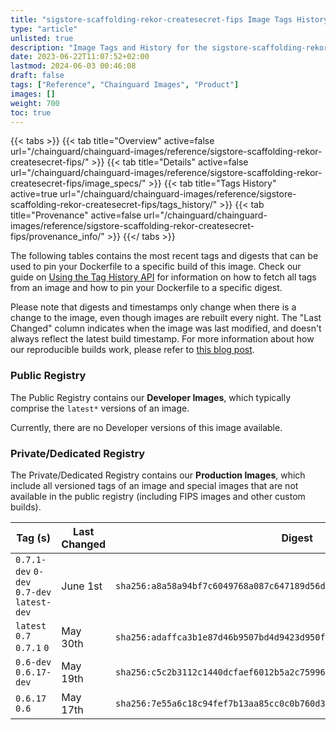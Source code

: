 ```yaml
---
title: "sigstore-scaffolding-rekor-createsecret-fips Image Tags History"
type: "article"
unlisted: true
description: "Image Tags and History for the sigstore-scaffolding-rekor-createsecret-fips Chainguard Image"
date: 2023-06-22T11:07:52+02:00
lastmod: 2024-06-03 00:46:08
draft: false
tags: ["Reference", "Chainguard Images", "Product"]
images: []
weight: 700
toc: true
---
```


{{< tabs >}}
{{< tab title="Overview" active=false url="/chainguard/chainguard-images/reference/sigstore-scaffolding-rekor-createsecret-fips/" >}}
{{< tab title="Details" active=false url="/chainguard/chainguard-images/reference/sigstore-scaffolding-rekor-createsecret-fips/image_specs/" >}}
{{< tab title="Tags History" active=true url="/chainguard/chainguard-images/reference/sigstore-scaffolding-rekor-createsecret-fips/tags_history/" >}}
{{< tab title="Provenance" active=false url="/chainguard/chainguard-images/reference/sigstore-scaffolding-rekor-createsecret-fips/provenance_info/" >}}
{{</ tabs >}}

The following tables contains the most recent tags and digests that can be used to pin your Dockerfile to a specific build of this image. Check our guide on [Using the Tag History API](/chainguard/chainguard-images/using-the-tag-history-api/) for information on how to fetch all tags from an image and how to pin your Dockerfile to a specific digest.

Please note that digests and timestamps only change when there is a change to the image, even though images are rebuilt every night. The "Last Changed" column indicates when the image was last modified, and doesn't always reflect the latest build timestamp. For more information about how our reproducible builds work, please refer to [this blog post](https://www.chainguard.dev/unchained/reproducing-chainguards-reproducible-image-builds).

### Public Registry
The Public Registry contains our **Developer Images**, which typically comprise the `latest*` versions of an image.

Currently, there are no Developer versions of this image available.

### Private/Dedicated Registry
The Private/Dedicated Registry contains our **Production Images**, which include all versioned tags of an image and special images that are not available in the public registry (including FIPS images and other custom builds).

| Tag (s)                                     | Last Changed | Digest                                                                    |
|---------------------------------------------|--------------|---------------------------------------------------------------------------|
|  `0.7.1-dev` `0-dev` `0.7-dev` `latest-dev` | June 1st     | `sha256:a8a58a94bf7c6049768a087c647189d56d824e2004d0dc0448a613ce0c1adeac` |
|  `latest` `0.7` `0.7.1` `0`                 | May 30th     | `sha256:adaffca3b1e87d46b9507bd4d9423d950f7f408466178c4758c42d95bd89df0a` |
|  `0.6-dev` `0.6.17-dev`                     | May 19th     | `sha256:c5c2b3112c1440dcfaef6012b5a2c7599645171f2e4bc1d71bfcf0fe53bc3bca` |
|  `0.6.17` `0.6`                             | May 17th     | `sha256:7e55a6c18c94fef7b13aa85cc0c0b760d335704d020859c3181450fdbfc38377` |

